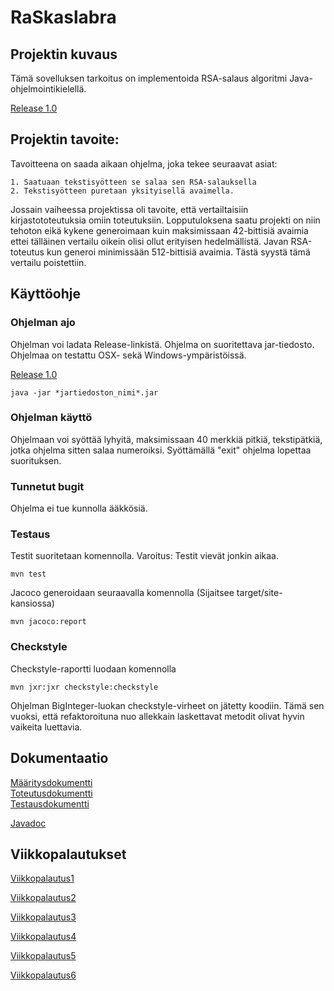 # RaSkaslabra

## Projektin kuvaus

Tämä sovelluksen tarkoitus on implementoida RSA-salaus algoritmi Java-ohjelmointikielellä. 

[Release 1.0](https://github.com/Varjokorento/RaSkAslabra/releases/tag/1.0)

## Projektin tavoite:

Tavoitteena on saada aikaan ohjelma, joka tekee seuraavat asiat: 

    1. Saatuaan tekstisyötteen se salaa sen RSA-salauksella
    2. Tekstisyötteen puretaan yksityisellä avaimella.
    
Jossain vaiheessa projektissa oli tavoite, että vertailtaisiin kirjastototeutuksia omiin toteutuksiin. Lopputuloksena saatu projekti on niin tehoton eikä kykene generoimaan kuin maksimissaan 42-bittisiä avaimia ettei tälläinen vertailu oikein olisi ollut erityisen hedelmällistä. Javan RSA-toteutus kun generoi minimissään 512-bittisiä avaimia. Tästä syystä tämä vertailu poistettiin. 
    
## Käyttöohje


### Ohjelman ajo

Ohjelman voi ladata Release-linkistä. Ohjelma on suoritettava jar-tiedosto. Ohjelmaa on testattu OSX- sekä Windows-ympäristöissä.

[Release 1.0](https://github.com/Varjokorento/RaSkAslabra/releases/tag/1.0)

```
java -jar *jartiedoston_nimi*.jar
```

### Ohjelman käyttö

Ohjelmaan voi syöttää lyhyitä, maksimissaan 40 merkkiä pitkiä, tekstipätkiä, jotka ohjelma sitten salaa numeroiksi. Syöttämällä "exit" ohjelma lopettaa suorituksen.

### Tunnetut bugit

Ohjelma ei tue kunnolla ääkkösiä.  

### Testaus

Testit suoritetaan komennolla. Varoitus: Testit vievät jonkin aikaa. 

```
mvn test
```
Jacoco generoidaan seuraavalla komennolla (Sijaitsee target/site-kansiossa)
```
mvn jacoco:report
```

### Checkstyle

Checkstyle-raportti luodaan komennolla

```
mvn jxr:jxr checkstyle:checkstyle
```
Ohjelman BigInteger-luokan checkstyle-virheet on jätetty koodiin. Tämä sen vuoksi, että refaktoroituna nuo allekkain laskettavat metodit olivat hyvin vaikeita luettavia. 

 ## Dokumentaatio
 
 [Määritysdokumentti](https://github.com/Varjokorento/RaSkAslabra/blob/master/docs/Maarittelydokumentti/Maarittelydokumentti.md)       
 [Toteutusdokumentti](https://github.com/Varjokorento/RaSkAslabra/blob/master/docs/Toteutusdokumentti/toteutusdokumentti.md)    
[Testausdokumentti](https://github.com/Varjokorento/RaSkAslabra/blob/master/docs/Testausdokumentti/testausdokumentti.md)

[Javadoc](https://varjokorento.github.io/RaSkAslabra/javadocs/)
    
## Viikkopalautukset

 [Viikkopalautus1](https://github.com/Varjokorento/RaSkAslabra/blob/master/Dokumentaatio/Viikkopalautukset/Viikkopalautus1.md)
 
 [Viikkopalautus2](https://github.com/Varjokorento/RaSkAslabra/blob/master/Dokumentaatio/Viikkopalautukset/Viikkopalautus2.md)
 
 [Viikkopalautus3](https://github.com/Varjokorento/RaSkAslabra/blob/master/Dokumentaatio/Viikkopalautukset/Viikkopalautus3.md)
 
 [Viikkopalautus4](https://github.com/Varjokorento/RaSkAslabra/blob/master/Dokumentaatio/Viikkopalautukset/Viikkopalautus4.md)
 
 [Viikkopalautus5](https://github.com/Varjokorento/RaSkAslabra/blob/master/Dokumentaatio/Viikkopalautukset/Viikkopalautus5.md)
 
 [Viikkopalautus6](https://github.com/Varjokorento/RaSkAslabra/blob/master/Dokumentaatio/Viikkopalautukset/Viikkopalautus6.md)
 
 



